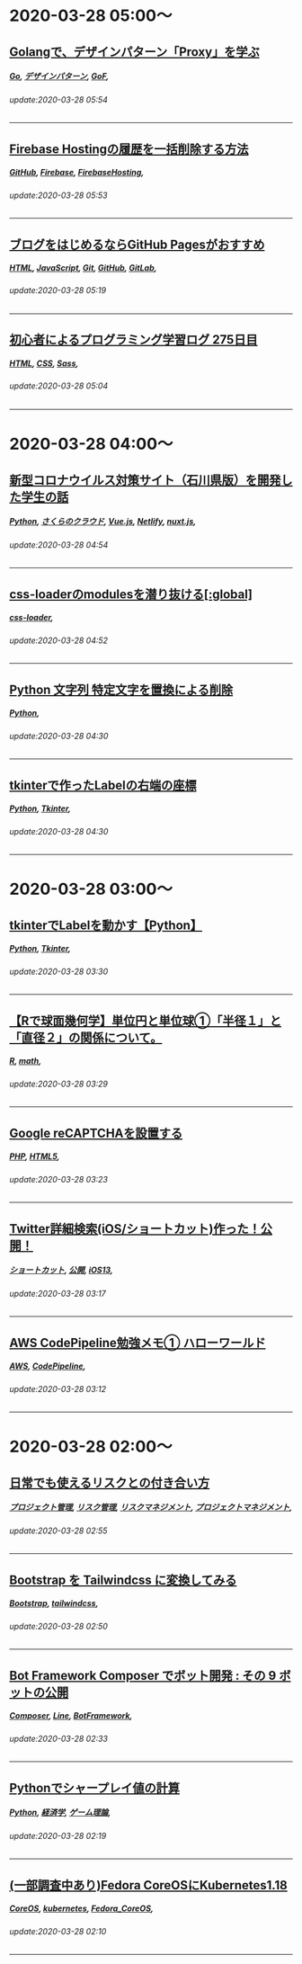 # 2020-03-28 05:00～
## [Golangで、デザインパターン「Proxy」を学ぶ](https://qiita.com/ttsubo/items/cd0df876aa430c60288d)
##### [Go](https://qiita.com/tags/Go), [デザインパターン](https://qiita.com/tags/デザインパターン), [GoF](https://qiita.com/tags/GoF), 
###### update:2020-03-28 05:54
---
## [Firebase Hostingの履歴を一括削除する方法](https://qiita.com/motoi9/items/426c038207fb47f18072)
##### [GitHub](https://qiita.com/tags/GitHub), [Firebase](https://qiita.com/tags/Firebase), [FirebaseHosting](https://qiita.com/tags/FirebaseHosting), 
###### update:2020-03-28 05:53
---
## [ブログをはじめるならGitHub Pagesがおすすめ](https://qiita.com/syui/items/ca017fbf8541a10b8092)
##### [HTML](https://qiita.com/tags/HTML), [JavaScript](https://qiita.com/tags/JavaScript), [Git](https://qiita.com/tags/Git), [GitHub](https://qiita.com/tags/GitHub), [GitLab](https://qiita.com/tags/GitLab), 
###### update:2020-03-28 05:19
---
## [初心者によるプログラミング学習ログ 275日目](https://qiita.com/yudapinokio/items/e06636ec2719e203c365)
##### [HTML](https://qiita.com/tags/HTML), [CSS](https://qiita.com/tags/CSS), [Sass](https://qiita.com/tags/Sass), 
###### update:2020-03-28 05:04
---




# 2020-03-28 04:00～
## [新型コロナウイルス対策サイト（石川県版）を開発した学生の話](https://qiita.com/Retsuki/items/88eded5e61af200305fb)
##### [Python](https://qiita.com/tags/Python), [さくらのクラウド](https://qiita.com/tags/さくらのクラウド), [Vue.js](https://qiita.com/tags/Vue.js), [Netlify](https://qiita.com/tags/Netlify), [nuxt.js](https://qiita.com/tags/nuxt.js), 
###### update:2020-03-28 04:54
---
## [css-loaderのmodulesを潜り抜ける[:global]](https://qiita.com/sijiaoh/items/88efbeacab7a30f5943e)
##### [css-loader](https://qiita.com/tags/css-loader), 
###### update:2020-03-28 04:52
---
## [Python 文字列 特定文字を置換による削除](https://qiita.com/yusa0827/items/fdbc96946b8ead3ec034)
##### [Python](https://qiita.com/tags/Python), 
###### update:2020-03-28 04:30
---
## [tkinterで作ったLabelの右端の座標](https://qiita.com/teahat/items/21f98d397a85a0bb8101)
##### [Python](https://qiita.com/tags/Python), [Tkinter](https://qiita.com/tags/Tkinter), 
###### update:2020-03-28 04:30
---




# 2020-03-28 03:00～
## [tkinterでLabelを動かす【Python】](https://qiita.com/teahat/items/a1e70621a62ab3a42ad8)
##### [Python](https://qiita.com/tags/Python), [Tkinter](https://qiita.com/tags/Tkinter), 
###### update:2020-03-28 03:30
---
## [【Rで球面幾何学】単位円と単位球①「半径１」と「直径２」の関係について。](https://qiita.com/ochimusha01/items/d5d3d7a8fda03eddb1d8)
##### [R](https://qiita.com/tags/R), [math](https://qiita.com/tags/math), 
###### update:2020-03-28 03:29
---
## [Google reCAPTCHAを設置する](https://qiita.com/neguse/items/e6f4876c2eaa5bdf28f1)
##### [PHP](https://qiita.com/tags/PHP), [HTML5](https://qiita.com/tags/HTML5), 
###### update:2020-03-28 03:23
---
## [Twitter詳細検索(iOS/ショートカット)作った！公開！](https://qiita.com/mmintamm/items/42d631566ed2a06650d8)
##### [ショートカット](https://qiita.com/tags/ショートカット), [公開](https://qiita.com/tags/公開), [iOS13](https://qiita.com/tags/iOS13), 
###### update:2020-03-28 03:17
---
## [AWS CodePipeline勉強メモ① ハローワールド](https://qiita.com/zgw426/items/5616a350db41d8786038)
##### [AWS](https://qiita.com/tags/AWS), [CodePipeline](https://qiita.com/tags/CodePipeline), 
###### update:2020-03-28 03:12
---




# 2020-03-28 02:00～
## [日常でも使えるリスクとの付き合い方](https://qiita.com/tacoyaky/items/e1bf7739c3b63f6d6411)
##### [プロジェクト管理](https://qiita.com/tags/プロジェクト管理), [リスク管理](https://qiita.com/tags/リスク管理), [リスクマネジメント](https://qiita.com/tags/リスクマネジメント), [プロジェクトマネジメント](https://qiita.com/tags/プロジェクトマネジメント), 
###### update:2020-03-28 02:55
---
## [Bootstrap を Tailwindcss に変換してみる](https://qiita.com/ntm718/items/4bd707489d0cc9657ac7)
##### [Bootstrap](https://qiita.com/tags/Bootstrap), [tailwindcss](https://qiita.com/tags/tailwindcss), 
###### update:2020-03-28 02:50
---
## [Bot Framework Composer でボット開発 : その 9 ボットの公開](https://qiita.com/kenakamu/items/c0bce7ff54711ff53cbe)
##### [Composer](https://qiita.com/tags/Composer), [Line](https://qiita.com/tags/Line), [BotFramework](https://qiita.com/tags/BotFramework), 
###### update:2020-03-28 02:33
---
## [Pythonでシャープレイ値の計算](https://qiita.com/leisurely/items/4cb3fb64e487dba61b15)
##### [Python](https://qiita.com/tags/Python), [経済学](https://qiita.com/tags/経済学), [ゲーム理論](https://qiita.com/tags/ゲーム理論), 
###### update:2020-03-28 02:19
---
## [(一部調査中あり)Fedora CoreOSにKubernetes1.18](https://qiita.com/rururu_kenken/items/6d79fab49a05e6d8851c)
##### [CoreOS](https://qiita.com/tags/CoreOS), [kubernetes](https://qiita.com/tags/kubernetes), [Fedora_CoreOS](https://qiita.com/tags/Fedora_CoreOS), 
###### update:2020-03-28 02:10
---








